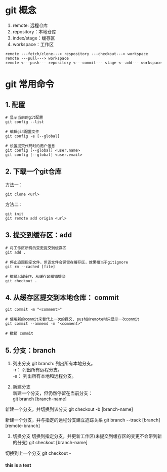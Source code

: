 # git 概念
1. remote: 远程仓库
2. repository：本地仓库
3. index/stage：缓存区
4. workspace：工作区

```
remote ---fetch/clone---> respository ---checkout---> workspace
remote ---pull---> workspace
remote <---push--- repository <---commit--- stage <--add--- workspace
```



# git 常用命令

## 1. 配置
```
# 显示当前的git配置
git config --list

# 编辑git配置文件
git config -e [--global]

# 设置提交代码时的用户信息
git config [--global] <user.name>
git config [--global] <user.email>
```


## 2. 下载一个git仓库
方法一：
```
git clone <url>
```
方法二：
``` 
git init
git remote add origin <url>
```

## 3. 提交到缓存区：add
```
# 将工作区所有的变更提交到缓存区
git add .

# 停止追踪指定文件，但该文件会保留在缓存区，效果相当于gitignore
git rm --cached [file]

# 撤销add操作，从缓存区撤销提交
git checkout .

```

## 4. 从缓存区提交到本地仓库： commit
```
git commit -m "<comment>"

# 使用新的commit来替代上一次的提交, push到remote时只显示一次commit
git commit --ammend -m "<comment>"

# 撤销 commit

```

## 5. 分支：branch
1. 列出分支
git branch: 列出所有本地分支。   
-r： 列出所有远程分支。  
-a： 列出所有本地和远程分支。  

2. 新建分支  
新建一个分支，但仍然停留在当前分支：   
git branch [branch-name]

新建一个分支，并切换到该分支
git checkout -b [branch-name]  

新建一个分支，并与指定的远程分支建立追踪关系
git branch --track [branch] [remote-branch]

3. 切换分支
切换到指定分支，并更新工作区(未提交到缓存区的变更不会带到新的分支)
git checkout [branch-name]

切换到上一个分支
git checkout -




#### this is a test





